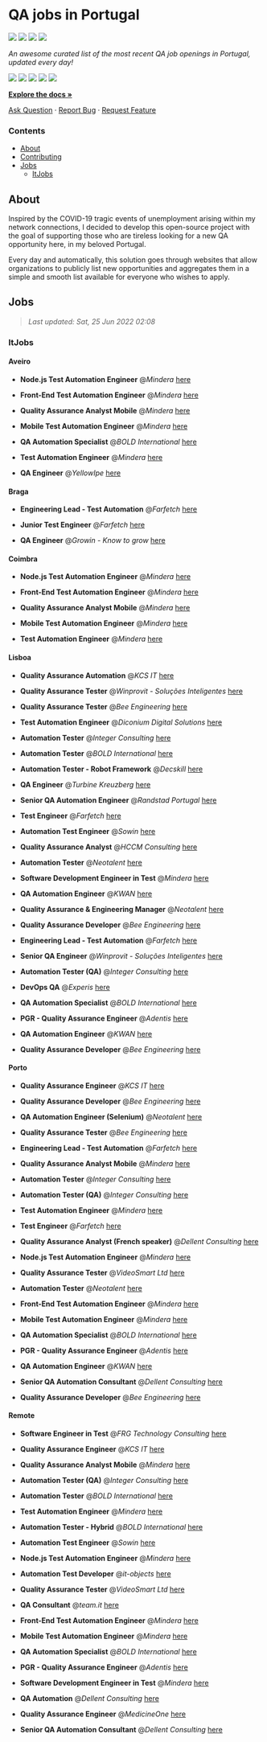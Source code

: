 QA jobs in Portugal
========================

![](https://img.shields.io/static/v1?label=%F0%9F%8C%9F&message=If%20Useful&color=BC4E99)
[![](https://img.shields.io/github/stars/sergiomartins8/qa-jobs-in-portugal)](https://github.com/sergiomartins8/qa-jobs-in-portugal/stargazers)
[![](https://img.shields.io/github/forks/sergiomartins8/qa-jobs-in-portugal)](https://github.com/sergiomartins8/qa-jobs-in-portugal/network/members)
[![](https://img.shields.io/badge/-sergiomartins8-blue?logo=Linkedin&logoColor=white)](https://www.linkedin.com/in/sergiomartins8/)

_An awesome curated list of the most recent QA job openings in Portugal, updated every day!_

[![](https://img.shields.io/github/v/release/sergiomartins8/qa-jobs-in-portugal)](https://github.com/sergiomartins8/qa-jobs-in-portugal/releases)
[![](https://github.com/sergiomartins8/qa-jobs-in-portugal/workflows/release/badge.svg)](https://github.com/sergiomartins8/qa-jobs-in-portugal/actions?query=workflow%3Arelease)
[![](https://img.shields.io/github/issues/sergiomartins8/qa-jobs-in-portugal)](https://github.com/sergiomartins8/qa-jobs-in-portugal/issues)
[![](https://img.shields.io/github/contributors/sergiomartins8/qa-jobs-in-portugal)](https://github.com/sergiomartins8/qa-jobs-in-portugal/graphs/contributors)
[![](https://img.shields.io/github/license/sergiomartins8/qa-jobs-in-portugal)](https://github.com/sergiomartins8/qa-jobs-in-portugal/blob/master/LICENSE)

**[Explore the docs »](https://github.com/sergiomartins8/qa-jobs-in-portugal/blob/master/docs/DOCUMENTATION.md)**

[Ask Question](https://github.com/sergiomartins8/qa-jobs-in-portugal/issues) 
·
[Report Bug](https://github.com/sergiomartins8/qa-jobs-in-portugal/issues)
·
[Request Feature](https://github.com/sergiomartins8/qa-jobs-in-portugal/issues)

### Contents
* [About](#about)
* [Contributing](https://github.com/sergiomartins8/qa-jobs-in-portugal/blob/master/docs/CONTRIBUTING.md)
* [Jobs](#jobs)
  * [ItJobs](#itjobs)

## About
Inspired by the COVID-19 tragic events of unemployment arising within my network connections, I decided to develop this open-source project with the goal of supporting those who are tireless looking for a new QA opportunity here, in my beloved Portugal.

Every day and automatically, this solution goes through websites that allow organizations to publicly list new opportunities and aggregates them in a simple and smooth list available for everyone who wishes to apply.

Jobs
---------

> _Last updated: Sat, 25 Jun 2022 02:08_

### ItJobs

#### Aveiro

- **Node.js Test Automation Engineer** @_Mindera_ [here](https://www.itjobs.pt/oferta/433220/node-js-test-automation-engineer)


- **Front-End Test Automation Engineer** @_Mindera_ [here](https://www.itjobs.pt/oferta/434042/front-end-test-automation-engineer)


- **Quality Assurance Analyst Mobile** @_Mindera_ [here](https://www.itjobs.pt/oferta/434485/quality-assurance-analyst-mobile)


- **Mobile Test Automation Engineer** @_Mindera_ [here](https://www.itjobs.pt/oferta/434043/mobile-test-automation-engineer)


- **QA Automation Specialist** @_BOLD International_ [here](https://www.itjobs.pt/oferta/434214/qa-automation-specialist)


- **Test Automation Engineer** @_Mindera_ [here](https://www.itjobs.pt/oferta/434329/test-automation-engineer)


- **QA Engineer** @_YellowIpe_ [here](https://www.itjobs.pt/oferta/434990/qa-engineer)

#### Braga

- **Engineering Lead - Test Automation** @_Farfetch_ [here](https://www.itjobs.pt/oferta/434833/engineering-lead-test-automation)


- **Junior Test Engineer** @_Farfetch_ [here](https://www.itjobs.pt/oferta/434299/junior-test-engineer)


- **QA Engineer** @_Growin - Know to grow_ [here](https://www.itjobs.pt/oferta/434107/qa-engineer)

#### Coimbra

- **Node.js Test Automation Engineer** @_Mindera_ [here](https://www.itjobs.pt/oferta/433220/node-js-test-automation-engineer)


- **Front-End Test Automation Engineer** @_Mindera_ [here](https://www.itjobs.pt/oferta/434042/front-end-test-automation-engineer)


- **Quality Assurance Analyst Mobile** @_Mindera_ [here](https://www.itjobs.pt/oferta/434485/quality-assurance-analyst-mobile)


- **Mobile Test Automation Engineer** @_Mindera_ [here](https://www.itjobs.pt/oferta/434043/mobile-test-automation-engineer)


- **Test Automation Engineer** @_Mindera_ [here](https://www.itjobs.pt/oferta/434329/test-automation-engineer)

#### Lisboa

- **Quality Assurance Automation** @_KCS IT_ [here](https://www.itjobs.pt/oferta/434721/quality-assurance-automation)


- **Quality Assurance Tester** @_Winprovit - Soluções Inteligentes_ [here](https://www.itjobs.pt/oferta/433798/quality-assurance-tester)


- **Quality Assurance Tester** @_Bee Engineering_ [here](https://www.itjobs.pt/oferta/434596/quality-assurance-tester)


- **Test Automation Engineer** @_Diconium Digital Solutions_ [here](https://www.itjobs.pt/oferta/434445/test-automation-engineer)


- **Automation Tester** @_Integer Consulting_ [here](https://www.itjobs.pt/oferta/436092/automation-tester)


- **Automation Tester** @_BOLD International_ [here](https://www.itjobs.pt/oferta/434172/automation-tester)


- **Automation Tester - Robot Framework** @_Decskill_ [here](https://www.itjobs.pt/oferta/434342/automation-tester-robot-framework)


- **QA Engineer** @_Turbine Kreuzberg_ [here](https://www.itjobs.pt/oferta/434435/qa-engineer)


- **Senior QA Automation Engineer** @_Randstad Portugal_ [here](https://www.itjobs.pt/oferta/435307/senior-qa-automation-engineer)


- **Test Engineer** @_Farfetch_ [here](https://www.itjobs.pt/oferta/434836/test-engineer)


- **Automation Test Engineer** @_Sowin_ [here](https://www.itjobs.pt/oferta/433800/automation-test-engineer)


- **Quality Assurance Analyst** @_HCCM Consulting_ [here](https://www.itjobs.pt/oferta/433903/quality-assurance-analyst)


- **Automation Tester** @_Neotalent_ [here](https://www.itjobs.pt/oferta/435458/automation-tester)


- **Software Development Engineer in Test** @_Mindera_ [here](https://www.itjobs.pt/oferta/434041/software-development-engineer-in-test)


- **QA Automation Engineer** @_KWAN_ [here](https://www.itjobs.pt/oferta/435346/qa-automation-engineer)


- **Quality Assurance & Engineering Manager** @_Neotalent_ [here](https://www.itjobs.pt/oferta/435450/quality-assurance-engineering-manager)


- **Quality Assurance Developer** @_Bee Engineering_ [here](https://www.itjobs.pt/oferta/432724/quality-assurance-developer)


- **Engineering Lead - Test Automation** @_Farfetch_ [here](https://www.itjobs.pt/oferta/434833/engineering-lead-test-automation)


- **Senior QA Engineer** @_Winprovit - Soluções Inteligentes_ [here](https://www.itjobs.pt/oferta/434218/senior-qa-engineer)


- **Automation Tester (QA)** @_Integer Consulting_ [here](https://www.itjobs.pt/oferta/435356/automation-tester-qa)


- **DevOps QA** @_Experis_ [here](https://www.itjobs.pt/oferta/434624/devops-qa)


- **QA Automation Specialist** @_BOLD International_ [here](https://www.itjobs.pt/oferta/434214/qa-automation-specialist)


- **PGR - Quality Assurance Engineer** @_Adentis_ [here](https://www.itjobs.pt/oferta/433736/pgr-quality-assurance-engineer)


- **QA Automation Engineer** @_KWAN_ [here](https://www.itjobs.pt/oferta/435345/qa-automation-engineer)


- **Quality Assurance Developer** @_Bee Engineering_ [here](https://www.itjobs.pt/oferta/432728/quality-assurance-developer)

#### Porto

- **Quality Assurance Engineer** @_KCS IT_ [here](https://www.itjobs.pt/oferta/435151/quality-assurance-engineer)


- **Quality Assurance Developer** @_Bee Engineering_ [here](https://www.itjobs.pt/oferta/432724/quality-assurance-developer)


- **QA Automation Engineer (Selenium)** @_Neotalent_ [here](https://www.itjobs.pt/oferta/435806/qa-automation-engineer-selenium)


- **Quality Assurance Tester** @_Bee Engineering_ [here](https://www.itjobs.pt/oferta/434596/quality-assurance-tester)


- **Engineering Lead - Test Automation** @_Farfetch_ [here](https://www.itjobs.pt/oferta/434833/engineering-lead-test-automation)


- **Quality Assurance Analyst Mobile** @_Mindera_ [here](https://www.itjobs.pt/oferta/434485/quality-assurance-analyst-mobile)


- **Automation Tester** @_Integer Consulting_ [here](https://www.itjobs.pt/oferta/436092/automation-tester)


- **Automation Tester (QA)** @_Integer Consulting_ [here](https://www.itjobs.pt/oferta/435356/automation-tester-qa)


- **Test Automation Engineer** @_Mindera_ [here](https://www.itjobs.pt/oferta/434329/test-automation-engineer)


- **Test Engineer** @_Farfetch_ [here](https://www.itjobs.pt/oferta/434836/test-engineer)


- **Quality Assurance Analyst (French speaker)** @_Dellent Consulting_ [here](https://www.itjobs.pt/oferta/434380/quality-assurance-analyst-french-speaker)


- **Node.js Test Automation Engineer** @_Mindera_ [here](https://www.itjobs.pt/oferta/433220/node-js-test-automation-engineer)


- **Quality Assurance Tester** @_VideoSmart Ltd_ [here](https://www.itjobs.pt/oferta/435176/quality-assurance)


- **Automation Tester** @_Neotalent_ [here](https://www.itjobs.pt/oferta/435458/automation-tester)


- **Front-End Test Automation Engineer** @_Mindera_ [here](https://www.itjobs.pt/oferta/434042/front-end-test-automation-engineer)


- **Mobile Test Automation Engineer** @_Mindera_ [here](https://www.itjobs.pt/oferta/434043/mobile-test-automation-engineer)


- **QA Automation Specialist** @_BOLD International_ [here](https://www.itjobs.pt/oferta/434214/qa-automation-specialist)


- **PGR - Quality Assurance Engineer** @_Adentis_ [here](https://www.itjobs.pt/oferta/433736/pgr-quality-assurance-engineer)


- **QA Automation Engineer** @_KWAN_ [here](https://www.itjobs.pt/oferta/435346/qa-automation-engineer)


- **Senior QA Automation Consultant** @_Dellent Consulting_ [here](https://www.itjobs.pt/oferta/434480/senior-qa-automation-consultant)


- **Quality Assurance Developer** @_Bee Engineering_ [here](https://www.itjobs.pt/oferta/432728/quality-assurance-developer)

#### Remote

- **Software Engineer in Test** @_FRG Technology Consulting_ [here](https://www.itjobs.pt/oferta/435244/software-engineer-in-test)


- **Quality Assurance Engineer** @_KCS IT_ [here](https://www.itjobs.pt/oferta/435151/quality-assurance-engineer)


- **Quality Assurance Analyst Mobile** @_Mindera_ [here](https://www.itjobs.pt/oferta/434485/quality-assurance-analyst-mobile)


- **Automation Tester (QA)** @_Integer Consulting_ [here](https://www.itjobs.pt/oferta/435356/automation-tester-qa)


- **Automation Tester** @_BOLD International_ [here](https://www.itjobs.pt/oferta/434172/automation-tester)


- **Test Automation Engineer** @_Mindera_ [here](https://www.itjobs.pt/oferta/434329/test-automation-engineer)


- **Automation Tester - Hybrid** @_BOLD International_ [here](https://www.itjobs.pt/oferta/435296/automation-tester-hybrid)


- **Automation Test Engineer** @_Sowin_ [here](https://www.itjobs.pt/oferta/433800/automation-test-engineer)


- **Node.js Test Automation Engineer** @_Mindera_ [here](https://www.itjobs.pt/oferta/433220/node-js-test-automation-engineer)


- **Automation Test Developer** @_it-objects_ [here](https://www.itjobs.pt/oferta/435505/automation-test-developer)


- **Quality Assurance Tester** @_VideoSmart Ltd_ [here](https://www.itjobs.pt/oferta/435176/quality-assurance)


- **QA Consultant** @_team.it_ [here](https://www.itjobs.pt/oferta/435322/qa-consultant)


- **Front-End Test Automation Engineer** @_Mindera_ [here](https://www.itjobs.pt/oferta/434042/front-end-test-automation-engineer)


- **Mobile Test Automation Engineer** @_Mindera_ [here](https://www.itjobs.pt/oferta/434043/mobile-test-automation-engineer)


- **QA Automation Specialist** @_BOLD International_ [here](https://www.itjobs.pt/oferta/434214/qa-automation-specialist)


- **PGR - Quality Assurance Engineer** @_Adentis_ [here](https://www.itjobs.pt/oferta/433736/pgr-quality-assurance-engineer)


- **Software Development Engineer in Test** @_Mindera_ [here](https://www.itjobs.pt/oferta/434041/software-development-engineer-in-test)


- **QA Automation** @_Dellent Consulting_ [here](https://www.itjobs.pt/oferta/434164/qa-automation)


- **Quality Assurance Engineer** @_MedicineOne_ [here](https://www.itjobs.pt/oferta/434772/quality-assurance-engineer)


- **Senior QA Automation Consultant** @_Dellent Consulting_ [here](https://www.itjobs.pt/oferta/434480/senior-qa-automation-consultant)

